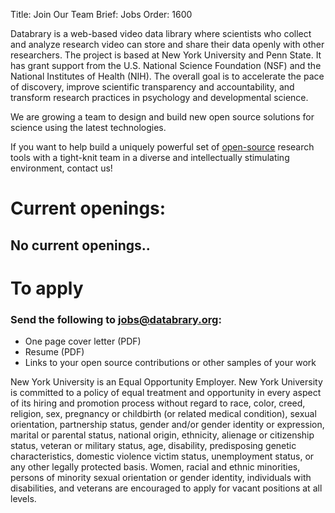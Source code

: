 Title: Join Our Team
Brief: Jobs
Order: 1600

Databrary is a web-based video data library where scientists who collect and analyze research video can store and share their data openly with other researchers.
The project is based at New York University and Penn State.
It has grant support from the U.S. National Science Foundation (NSF) and the National Institutes of Health (NIH).
The overall goal is to accelerate the pace of discovery, improve scientific transparency and accountability, and transform research practices in psychology and developmental science.

We are growing a team to design and build new open source solutions for science using the latest technologies.

If you want to help build a uniquely powerful set of [open-source](https://github.com/databrary) research tools with a tight-knit team in a diverse and intellectually stimulating environment, contact us!

# Current openings:

## No current openings..

# To apply
### Send the following to jobs@databrary.org:

- One page cover letter (PDF)
- Resume (PDF)
- Links to your open source contributions or other samples of your work

 New York University is an Equal Opportunity Employer. New York University is committed to a policy of equal treatment and opportunity in every aspect of its hiring and promotion process without regard to race, color, creed, religion, sex, pregnancy or childbirth (or related medical condition), sexual orientation, partnership status, gender and/or gender identity or expression, marital or parental status, national origin, ethnicity, alienage or citizenship status, veteran or military status, age, disability, predisposing genetic characteristics, domestic violence victim status, unemployment status, or any other legally protected basis. Women, racial and ethnic minorities, persons of minority sexual orientation or gender identity, individuals with disabilities, and veterans are encouraged to apply for vacant positions at all levels.

